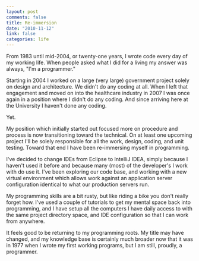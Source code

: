 ```yaml
--- 
layout: post
comments: false
title: Re-immersion
date: "2010-11-12"
link: false
categories: life
---
```

From 1983 until mid-2004, or twenty-one years, I wrote code every day of my working life. When people asked what I did for a living my answer was always, "I'm a programmer."

Starting in 2004 I worked on a large (very large) government project solely on design and architecture. We didn't do any coding at all. When I left that engagement and moved on into the healthcare industry in 2007 I was once again in a position where I didn't do any coding. And since arriving here at the University I haven't done any coding.

Yet.

My position which initially started out focused more on procedure and process is now transitioning toward the technical. On at least one upcoming project I'll be solely responsible for all the work, design, coding, and unit testing. Toward that end I have been re-immersing myself in programming.

I've decided to change IDEs from Eclipse to IntelliJ IDEA, simply because I haven't used it before and because many (most) of the developer's I work with do use it. I've been exploring our code base, and working with a new virtual environment which allows work against an application server configuration identical to what our production servers run.

My programming skills are a bit rusty, but like riding a bike you don't really forget how. I've used a couple of tutorials to get my mental space back into programming, and I have setup all the computers I have daily access to with the same project directory space, and IDE configuration so that I can work from anywhere.

It feels good to be returning to my programming roots. My title may have changed, and my knowledge base is certainly much broader now that it was in 1977 when I wrote my first working programs, but I am still, proudly, a programmer.

